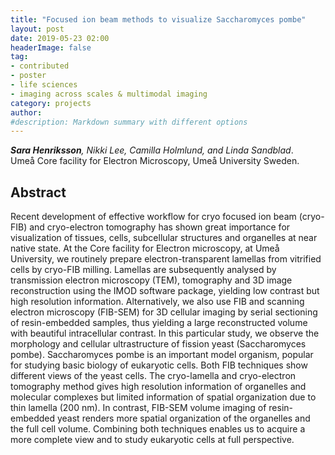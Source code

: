 ```yaml
---
title: "Focused ion beam methods to visualize Saccharomyces pombe"
layout: post
date: 2019-05-23 02:00
headerImage: false
tag:
- contributed
- poster
- life sciences
- imaging across scales & multimodal imaging
category: projects
author:
#description: Markdown summary with different options
---
```


_**Sara Henriksson**, Nikki Lee, Camilla Holmlund, and Linda Sandblad_.<br/>
Umeå Core facility for Electron Microscopy, Umeå University Sweden.<br/>

## Abstract

Recent development of effective workflow for cryo focused ion beam (cryo-FIB) and cryo-electron tomography has shown great importance for visualization of tissues, cells, subcellular structures and organelles at near native state. At the Core facility for Electron microscopy, at Umeå University, we routinely prepare electron-transparent lamellas from vitrified cells by cryo-FIB milling. Lamellas are subsequently analysed by transmission electron microscopy (TEM), tomography and 3D image reconstruction using the IMOD software package, yielding low contrast but high resolution information. Alternatively, we also use FIB and scanning electron microscopy (FIB-SEM) for 3D cellular imaging by serial sectioning of resin-embedded samples, thus yielding a large reconstructed volume with beautiful intracellular contrast. In this particular study, we observe the morphology and cellular ultrastructure of fission yeast (Saccharomyces pombe). Saccharomyces pombe is an important model organism, popular for studying basic biology of eukaryotic cells. Both FIB techniques show different views of the yeast cells. The cryo-lamella and cryo-electron tomography method gives high resolution information of organelles and molecular complexes but limited information of spatial organization due to thin lamella (200 nm). In contrast, FIB-SEM volume imaging of resin-embedded yeast renders more spatial organization of the organelles and the full cell volume. Combining both techniques enables us to acquire a more complete view and to study eukaryotic cells at full perspective.
